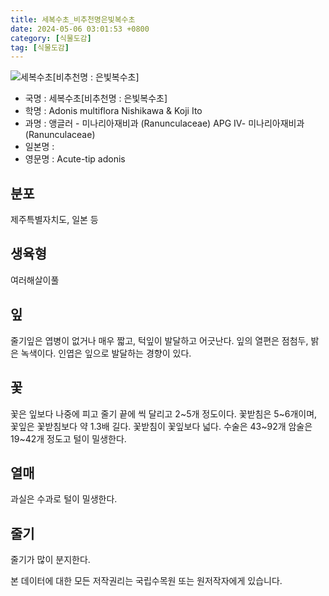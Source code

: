 ```yaml
---
title: 세복수초_비추천명은빛복수초
date: 2024-05-06 03:01:53 +0800
category: [식물도감]
tag: [식물도감]
---
```




![세복수초[비추천명 : 은빛복수초]](/fileUpload/plants/basic/Ranunculaceae/Adonis/22921/22921_1_th2.jpg)
- 국명 : 세복수초[비추천명 : 은빛복수초]
- 학명 : Adonis multiflora Nishikawa & Koji Ito
- 과명 : 앵글러 - 미나리아재비과 (Ranunculaceae) APG Ⅳ- 미나리아재비과 (Ranunculaceae)
- 일본명 : 
- 영문명 : Acute-tip adonis


## 분포
제주특별자치도, 일본 등
## 생육형
여러해살이풀 
## 잎
줄기잎은 엽병이 없거나 매우 짧고, 턱잎이 발달하고 어긋난다. 잎의 열편은 점첨두, 밝은 녹색이다. 인엽은 잎으로 발달하는 경향이 있다.
## 꽃
꽃은 잎보다 나중에 피고 줄기 끝에 씩 달리고 2~5개 정도이다. 꽃받침은 5~6개이며, 꽃잎은 꽃받침보다 약 1.3배 길다. 꽃받침이 꽃잎보다 넓다. 수술은 43~92개 암술은 19~42개 정도고 털이 밀생한다.
## 열매
과실은 수과로 털이 밀생한다.
## 줄기
줄기가 많이 분지한다.






본 데이터에 대한 모든 저작권리는 국립수목원 또는 원저작자에게 있습니다.
